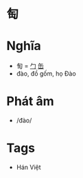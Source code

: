 # 匋

# Nghĩa
* 匋 = [勹](勹.md) [缶](缶.md)
* đào, đồ gốm, họ Đào

# Phát âm
* /đào/

# Tags
* Hán Việt

<script>window.HANZI_FIELD='匋';</script>
